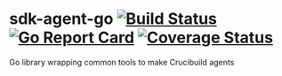 # sdk-agent-go  [![Build Status](https://travis-ci.org/crucibuild/sdk-agent-go.svg?branch=master)](https://travis-ci.org/crucibuild/sdk-agent-go) [![Go Report Card](https://goreportcard.com/badge/github.com/crucibuild/sdk-agent-go)](https://goreportcard.com/report/github.com/crucibuild/sdk-agent-go) [![Coverage Status](https://coveralls.io/repos/github/crucibuild/sdk-agent-go/badge.svg?branch=master)](https://coveralls.io/github/crucibuild/sdk-agent-go?branch=master)

Go library wrapping common tools to make Crucibuild agents
